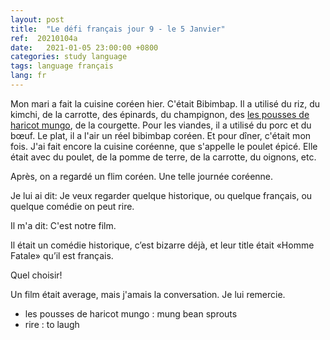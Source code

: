 ```yaml
---
layout: post
title:  "Le défi français jour 9 - le 5 Janvier"
ref:  20210104a
date:   2021-01-05 23:00:00 +0800
categories: study language
tags: language français
lang: fr
---
```


Mon mari a fait la cuisine coréen hier. C'était Bibimbap.
Il a utilisé du riz, du kimchi, de la carrotte, des épinards, du champignon, des <u>les pousses de haricot mungo</u>, de la courgette.
Pour les viandes, il a utilisé du porc et du bœuf.
Le plat, il a l'air un réel bibimbap coréen.
Et pour dîner, c'était mon fois. J'ai fait encore la cuisine coréenne, que s'appelle le poulet épicé.
Elle était avec du poulet, de la pomme de terre, de la carrotte, du oignons, etc.

Après, on a regardé un flim coréen. Une telle journée coréenne.

Je lui ai dit: Je veux regarder quelque historique, ou quelque français, ou quelque comédie on peut rire.

Il m'a dit: C'est notre film. 

Il était un comédie historique, c’est bizarre déjà, et leur title était «Homme Fatale» qu’il est français. 

Quel choisir!

Un film était average, mais j'amais la conversation. Je lui remercie. 

* les pousses de haricot mungo : mung bean sprouts
* rire : to laugh
